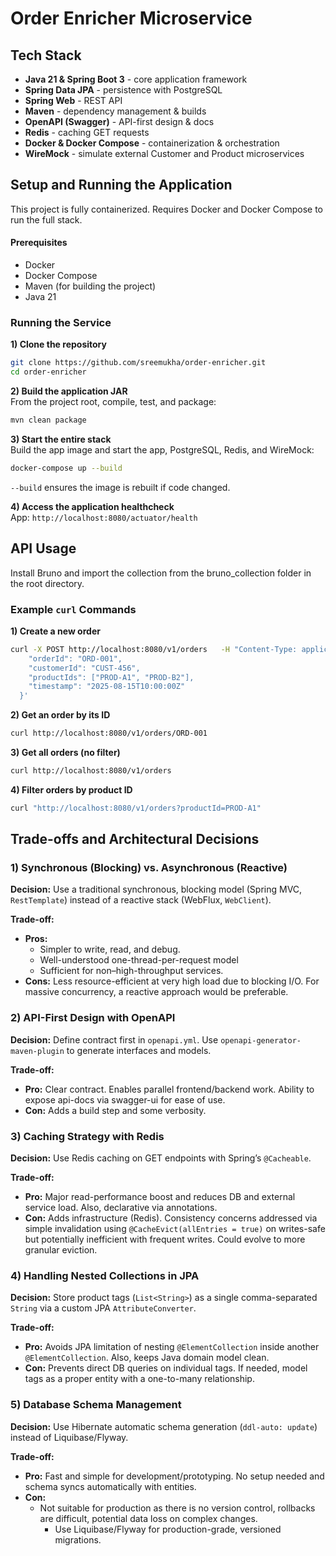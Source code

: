 # Order Enricher Microservice

## Tech Stack
- **Java 21 & Spring Boot 3** - core application framework
- **Spring Data JPA** - persistence with PostgreSQL
- **Spring Web** - REST API
- **Maven** - dependency management & builds
- **OpenAPI (Swagger)** - API-first design & docs
- **Redis** - caching GET requests
- **Docker & Docker Compose** - containerization & orchestration
- **WireMock** - simulate external Customer and Product microservices

## Setup and Running the Application

This project is fully containerized. Requires Docker and Docker Compose to run the full stack.

#### Prerequisites
- Docker
- Docker Compose
- Maven (for building the project)
- Java 21

### Running the Service

**1) Clone the repository**
```bash
git clone https://github.com/sreemukha/order-enricher.git
cd order-enricher
```

**2) Build the application JAR**  
From the project root, compile, test, and package:
```bash
mvn clean package
```

**3) Start the entire stack**  
Build the app image and start the app, PostgreSQL, Redis, and WireMock:
```bash
docker-compose up --build
```
`--build` ensures the image is rebuilt if code changed.

**4) Access the application healthcheck**  
App: `http://localhost:8080/actuator/health`

## API Usage
Install Bruno and import the collection from the bruno_collection folder in the root directory.

### Example `curl` Commands

**1) Create a new order**
```bash
curl -X POST http://localhost:8080/v1/orders   -H "Content-Type: application/json"   -d '{
    "orderId": "ORD-001",
    "customerId": "CUST-456",
    "productIds": ["PROD-A1", "PROD-B2"],
    "timestamp": "2025-08-15T10:00:00Z"
  }'
```

**2) Get an order by its ID**
```bash
curl http://localhost:8080/v1/orders/ORD-001
```

**3) Get all orders (no filter)**
```bash
curl http://localhost:8080/v1/orders
```

**4) Filter orders by product ID**
```bash
curl "http://localhost:8080/v1/orders?productId=PROD-A1"
```

## Trade-offs and Architectural Decisions

### 1) Synchronous (Blocking) vs. Asynchronous (Reactive)
**Decision:** Use a traditional synchronous, blocking model (Spring MVC, `RestTemplate`) instead of a reactive stack (WebFlux, `WebClient`).

**Trade-off:**
- **Pros:**
    - Simpler to write, read, and debug.
    - Well-understood one-thread-per-request model
    - Sufficient for non–high-throughput services.
- **Cons:** Less resource-efficient at very high load due to blocking I/O. For massive concurrency, a reactive approach would be preferable.

### 2) API-First Design with OpenAPI
**Decision:** Define contract first in `openapi.yml`. Use `openapi-generator-maven-plugin` to generate interfaces and models.

**Trade-off:**
- **Pro:** Clear contract. Enables parallel frontend/backend work. Ability to expose api-docs via swagger-ui for ease of use.
- **Con:** Adds a build step and some verbosity.

### 3) Caching Strategy with Redis
**Decision:** Use Redis caching on GET endpoints with Spring’s `@Cacheable`.

**Trade-off:**
- **Pro:** Major read-performance boost and reduces DB and external service load. Also, declarative via annotations.
- **Con:** Adds infrastructure (Redis). Consistency concerns addressed via simple invalidation using `@CacheEvict(allEntries = true)` on writes-safe but potentially inefficient with frequent writes. Could evolve to more granular eviction.

### 4) Handling Nested Collections in JPA
**Decision:** Store product tags (`List<String>`) as a single comma-separated `String` via a custom JPA `AttributeConverter`.

**Trade-off:**
- **Pro:** Avoids JPA limitation of nesting `@ElementCollection` inside another `@ElementCollection`. Also, keeps Java domain model clean.
- **Con:** Prevents direct DB queries on individual tags. If needed, model tags as a proper entity with a one-to-many relationship.

### 5) Database Schema Management
**Decision:** Use Hibernate automatic schema generation (`ddl-auto: update`) instead of Liquibase/Flyway.

**Trade-off:**
- **Pro:** Fast and simple for development/prototyping. No setup needed and schema syncs automatically with entities.
- **Con:**
    - Not suitable for production as there is no version control, rollbacks are difficult, potential data loss on complex changes.
        - Use Liquibase/Flyway for production-grade, versioned migrations.
